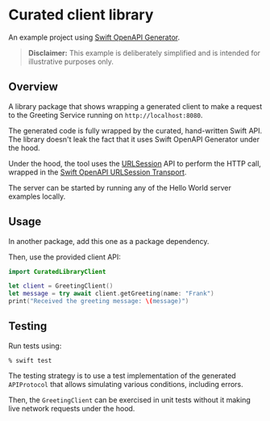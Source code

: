 # Curated client library

An example project using [Swift OpenAPI Generator](https://github.com/apple/swift-openapi-generator).

> **Disclaimer:** This example is deliberately simplified and is intended for illustrative purposes only.

## Overview

A library package that shows wrapping a generated client to make a request to the Greeting Service running on `http://localhost:8080`.

The generated code is fully wrapped by the curated, hand-written Swift API. The library doesn't leak the fact that it uses Swift OpenAPI Generator under the hood.

Under the hood, the tool uses the [URLSession](https://developer.apple.com/documentation/foundation/urlsession) API to perform the HTTP call, wrapped in the [Swift OpenAPI URLSession Transport](https://github.com/apple/swift-openapi-urlsession).

The server can be started by running any of the Hello World server examples locally.

## Usage

In another package, add this one as a package dependency.

Then, use the provided client API:

```swift
import CuratedLibraryClient

let client = GreetingClient()
let message = try await client.getGreeting(name: "Frank")
print("Received the greeting message: \(message)")
```

## Testing

Run tests using:

```console
% swift test
```

The testing strategy is to use a test implementation of the generated `APIProtocol` that allows simulating various conditions, including errors.

Then, the `GreetingClient` can be exercised in unit tests without it making live network requests under the hood.
